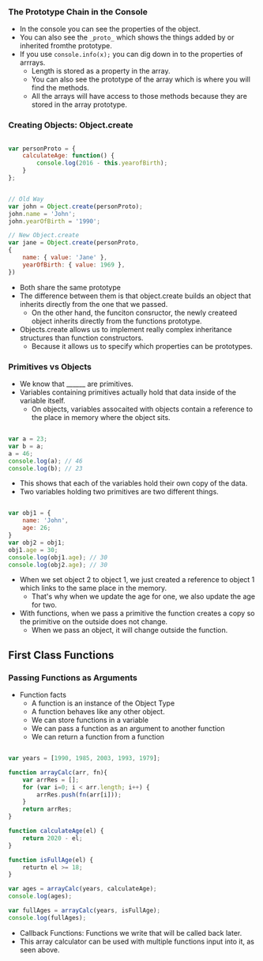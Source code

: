 ### The Prototype Chain in the Console

* In the console you can see the properties of the object.
* You can also see the `_proto_` which shows the things added by or inherited fromthe prototype.
* If you use `console.info(x);` you can dig down in to the properties of arrrays.
    * Length is stored as a property in the array.
    * You can also see the prototype of the array which is where you will find the methods.
    * All the arrays will have access to those methods because they are stored in the array prototype.

### Creating Objects: Object.create

```javascript

var personProto = {
    calculateAge: function() {
        console.log(2016 - this.yearofBirth);
    }
};


// Old Way
var john = Object.create(personProto);
john.name = 'John';
john.yearOfBirth = '1990';

// New Object.create
var jane = Object.create(personProto,
{
    name: { value: 'Jane' },
    yearOfBirth: { value: 1969 },
})

```

* Both share the same prototype
* The difference between them is that object.create builds an object that inherits directly from the one that we passed.
    * On the other hand, the funciton consructor, the newly createed object inherits directly from the functions prototype.
* Objects.create allows us to implement really complex inheritance structures than function constructors.
    * Because it allows us to specify which properties can be prototypes.

### Primitives vs Objects

* We know that ______ are primitives.
* Variables containing primitives actually hold that data inside of the variable itself.
    * On objects, variables assocaited with objects contain a reference to the place in memory where the object sits.

```javascript

var a = 23;
var b = a;
a = 46;
console.log(a); // 46
console.log(b); // 23


```
* This shows that each of the variables hold their own copy of the data.
* Two variables holding two primitives are two different things.

```javascript

var obj1 = {
    name: 'John',
    age: 26;
}
var obj2 = obj1;
obj1.age = 30;
console.log(obj1.age); // 30
console.log(obj2.age); // 30

```
* When we set object 2 to object 1, we just created a reference to object 1 which links to the same place in the memory.
    * That's why when we update the age for one, we also update the age for two.
* With functions, when we pass a primitive the function creates a copy so the primitive on the outside does not change.
    * When we pass an object, it will change outside the function.

## First Class Functions

### Passing Functions as Arguments

* Function facts
    * A function is an instance of the Object Type
    * A function behaves like any other object.
    * We can store functions in a variable
    * We can pass a function as an argument to another function
    * We can return a function from a function

```javascript

var years = [1990, 1985, 2003, 1993, 1979];

function arrayCalc(arr, fn){
    var arrRes = [];
    for (var i=0; i < arr.length; i++) {
        arrRes.push(fn(arr[i]));
    }
    return arrRes;
}

function calculateAge(el) {
    return 2020 - el;
}

function isFullAge(el) {
    returtn el >= 18;
}

var ages = arrayCalc(years, calculateAge);
console.log(ages);

var fullAges = arrayCalc(years, isFullAge);
console.log(fullAges);

```
* Callback Functions: Functions we write that will be called back later.
* This array calculator can be used with multiple functions input into it, as seen above.